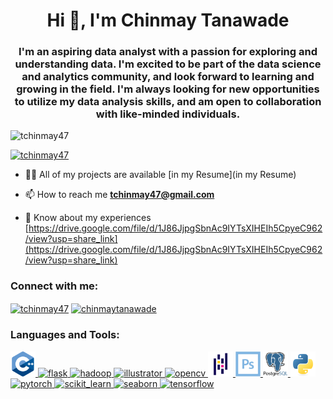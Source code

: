 <h1 align="center">Hi 👋, I'm Chinmay Tanawade</h1>
<h3 align="center">I'm an aspiring data analyst with a passion for exploring and understanding data. I'm excited to be part of the data science and analytics community, and look forward to learning and growing in the field. I'm always looking for new opportunities to utilize my data analysis skills, and am open to collaboration with like-minded individuals.</h3>

<p align="left"> <img src="https://komarev.com/ghpvc/?username=tchinmay47&label=Profile%20views&color=0e75b6&style=flat" alt="tchinmay47" /> </p>

<p align="left"> <a href="https://twitter.com/tchinmay47" target="blank"><img src="https://img.shields.io/twitter/follow/tchinmay47?logo=twitter&style=for-the-badge" alt="tchinmay47" /></a> </p>

- 👨‍💻 All of my projects are available [in my Resume](in my Resume)

- 📫 How to reach me **tchinmay47@gmail.com**

- 📄 Know about my experiences [https://drive.google.com/file/d/1J86JjpgSbnAc9IYTsXIHEIh5CpyeC962/view?usp=share_link](https://drive.google.com/file/d/1J86JjpgSbnAc9IYTsXIHEIh5CpyeC962/view?usp=share_link)

<h3 align="left">Connect with me:</h3>
<p align="left">
<a href="https://twitter.com/tchinmay47" target="blank"><img align="center" src="https://raw.githubusercontent.com/rahuldkjain/github-profile-readme-generator/master/src/images/icons/Social/twitter.svg" alt="tchinmay47" height="30" width="40" /></a>
<a href="https://linkedin.com/in/chinmaytanawade" target="blank"><img align="center" src="https://raw.githubusercontent.com/rahuldkjain/github-profile-readme-generator/master/src/images/icons/Social/linked-in-alt.svg" alt="chinmaytanawade" height="30" width="40" /></a>
</p>

<h3 align="left">Languages and Tools:</h3>
<p align="left"> <a href="https://www.w3schools.com/cpp/" target="_blank" rel="noreferrer"> <img src="https://raw.githubusercontent.com/devicons/devicon/master/icons/cplusplus/cplusplus-original.svg" alt="cplusplus" width="40" height="40"/> </a> <a href="https://flask.palletsprojects.com/" target="_blank" rel="noreferrer"> <img src="https://www.vectorlogo.zone/logos/pocoo_flask/pocoo_flask-icon.svg" alt="flask" width="40" height="40"/> </a> <a href="https://hadoop.apache.org/" target="_blank" rel="noreferrer"> <img src="https://www.vectorlogo.zone/logos/apache_hadoop/apache_hadoop-icon.svg" alt="hadoop" width="40" height="40"/> </a> <a href="https://www.adobe.com/in/products/illustrator.html" target="_blank" rel="noreferrer"> <img src="https://www.vectorlogo.zone/logos/adobe_illustrator/adobe_illustrator-icon.svg" alt="illustrator" width="40" height="40"/> </a> <a href="https://opencv.org/" target="_blank" rel="noreferrer"> <img src="https://www.vectorlogo.zone/logos/opencv/opencv-icon.svg" alt="opencv" width="40" height="40"/> </a> <a href="https://pandas.pydata.org/" target="_blank" rel="noreferrer"> <img src="https://raw.githubusercontent.com/devicons/devicon/2ae2a900d2f041da66e950e4d48052658d850630/icons/pandas/pandas-original.svg" alt="pandas" width="40" height="40"/> </a> <a href="https://www.photoshop.com/en" target="_blank" rel="noreferrer"> <img src="https://raw.githubusercontent.com/devicons/devicon/master/icons/photoshop/photoshop-line.svg" alt="photoshop" width="40" height="40"/> </a> <a href="https://www.postgresql.org" target="_blank" rel="noreferrer"> <img src="https://raw.githubusercontent.com/devicons/devicon/master/icons/postgresql/postgresql-original-wordmark.svg" alt="postgresql" width="40" height="40"/> </a> <a href="https://www.python.org" target="_blank" rel="noreferrer"> <img src="https://raw.githubusercontent.com/devicons/devicon/master/icons/python/python-original.svg" alt="python" width="40" height="40"/> </a> <a href="https://pytorch.org/" target="_blank" rel="noreferrer"> <img src="https://www.vectorlogo.zone/logos/pytorch/pytorch-icon.svg" alt="pytorch" width="40" height="40"/> </a> <a href="https://scikit-learn.org/" target="_blank" rel="noreferrer"> <img src="https://upload.wikimedia.org/wikipedia/commons/0/05/Scikit_learn_logo_small.svg" alt="scikit_learn" width="40" height="40"/> </a> <a href="https://seaborn.pydata.org/" target="_blank" rel="noreferrer"> <img src="https://seaborn.pydata.org/_images/logo-mark-lightbg.svg" alt="seaborn" width="40" height="40"/> </a> <a href="https://www.tensorflow.org" target="_blank" rel="noreferrer"> <img src="https://www.vectorlogo.zone/logos/tensorflow/tensorflow-icon.svg" alt="tensorflow" width="40" height="40"/> </a> </p>
